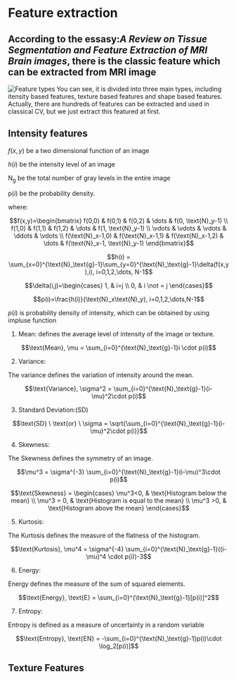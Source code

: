 # Feature extraction

## According to the essasy:*A Review on Tissue Segmentation and Feature Extraction of MRI Brain images*, there is the classic feature which can be extracted from MRI image
![Feature types](https://www.notion.so/image/https%3A%2F%2Fs3-us-west-2.amazonaws.com%2Fsecure.notion-static.com%2F0329981e-d358-4778-a8c2-a3272260699c%2FScreenshot_from_2021-11-30_14-13-59.png?table=block&id=570c4c2a-00ec-42c2-babc-86351a3291cd&spaceId=e0cb3551-7dbe-4f03-a44f-f7d9328ecd4f&width=1900&userId=80c81d2c-5396-4c72-be40-5220dd79ce33&cache=v2)
You can see, it is divided into three main types, including itensity based features, texture based features and shape based features. Actually, there are hundreds of features can be extracted and used in classical CV, but we just extract this featured at first.

## Intensity features

$f(x,y)$ be a two dimensional function of an image

$h(i)$ be the intensity level of an image

$\text{N}_\text{g}$ be the total number of gray levels in the entire image

$\text{p}(i)$  be the probability density.

where:

$$f(x,y)=\begin{bmatrix}
f(0,0) & f(0,1) & f(0,2) & \dots &  f(0, \text{N}_y-1) \\
f(1,0) & f(1,1) & f(1,2) & \dots &  f(1, \text{N}_y-1) \\
\vdots & \vdots & \vdots & \ddots & \vdots \\
f(\text{N}_x-1,0) & f(\text{N}_x-1,1) & f(\text{N}_x-1,2) & \dots &  f(\text{N}_x-1, \text{N}_y-1)
\end{bmatrix}$$

$$h(i) = \sum_{x=0}^{\text{N}_\text{g}-1}\sum_{y=0}^{\text{N}_\text{g}-1}\delta(f(x,y),i), i=0,1,2,\dots, N-1$$

$$\delta(i,j)=\begin{cases}
1, & i=j \\
0, & i \not = j
\end{cases}$$

$$p(i)=\frac{h(i)}{\text{N}_x\text{N}_y}, i=0,1,2,\dots,N-1$$

$p(i)$ is probability density of intensity, which can be obtained by using impluse function

1) Mean: defines the average level of intensity of the image or texture.

$$\text{Mean}, \mu = \sum_{i=0}^{\text{N}_\text{g}-1}i \cdot p(i)$$

2) Variance:

The variance defines the variation of intensity around the mean.

$$\text{Variance}, \sigma^2 = \sum_{i=0}^{\text{N}_\text{g}-1}(i-\mu)^2\cdot p(i)$$

3) Standard Deviation:(SD)

$$\text{SD} \ \text{or} \ \sigma = \sqrt{\sum_{i=0}^{\text{N}_\text{g}-1}(i-\mu)^2\cdot p(i)}$$

4) Skewness:

The Skewness defines the symmetry of an image.

$$\mu^3 = \sigma^{-3} \sum_{i=0}^{\text{N}_\text{g}-1}(i-\mu)^3\cdot p(i)$$

$$\text{Skewness} = \begin{cases}
\mu^3<0, & \text{Histogram below the mean} \\
\mu^3 = 0, & \text{Histogram is equal to the mean} \\
\mu^3 >0, & \text{Histogram above the mean}
\end{cases}$$

5) Kurtosis:

The Kurtosis defines the measure of the flatness of the histogram.

$$\text{Kurtosis}, \mu^4 = \sigma^{-4} \sum_{i=0}^{\text{N}_\text{g}-1}((i-\mu)^4 \cdot p(i))-3$$

6) Energy:

Energy defines the measure of the sum of squared elements.

$$\text{Energy}, \text{E} = \sum_{i=0}^{\text{N}_\text{g}-1}[p(i)]^2$$

7) Entropy:

Entropy is defined as a measure of uncertainty in a random variable

$$\text{Entropy}, \text{EN} = -\sum_{i=0}^{\text{N}_\text{g}-1}p(i)\cdot \log_2[p(i)]$$

## Texture Features

